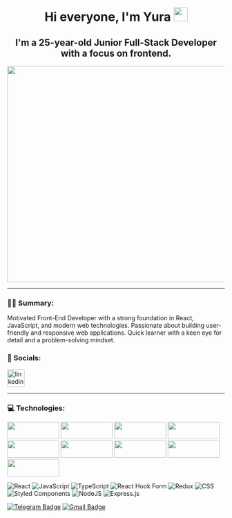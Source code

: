 <h1 align="center">Hi everyone, I'm Yura</a> 
<img src="https://github.com/blackcater/blackcater/raw/main/images/Hi.gif" height="32"/></h1>

<h2 align="center">I'm a 25-year-old Junior Full-Stack Developer with a focus on frontend.</h2>

<div id="header" align="center">
  <img src="https://media3.giphy.com/media/v1.Y2lkPTc5MGI3NjExcGRienEzMTNraGZvODF4bmQwMHNicHpjbm41NnR2Y3VzcTJoN2I1byZlcD12MV9pbnRlcm5hbF9naWZfYnlfaWQmY3Q9Zw/qgQUggAC3Pfv687qPC/giphy.gif" width="900"
    height="500"/>
</div>

---

### :man_technologist: Summary:

Motivated Front-End Developer with a strong foundation in React, JavaScript, and modern web technologies.
Passionate about building user-friendly and responsive web applications. 
Quick learner with a keen eye for detail and a problem-solving mindset.

### 🤝 Socials:

  <div id="badges">
    <a href="https://www.linkedin.com/in/yura-petryna/" target="_blank">
      <img src="https://cdn-icons-png.flaticon.com/512/2504/2504799.png" width="40" height="40" alt="linkedin" />
    </a>
  </div>


---

### 💻 Technologies:

<p>
  <img src="https://img.shields.io/badge/react-4A154B.svg?&logo=react&logoColor=%2361DAFB" width="120" height="40" />
  <img src="https://img.shields.io/badge/javascript-%23323330.svg?&logo=javascript&logoColor=%23F7DF1E" width="120" height="40" />
  <img src="https://img.shields.io/badge/typescript-%23007ACC.svg?&logo=typescript&logoColor=white" width="120" height="40" />
  <img src="https://img.shields.io/badge/React%20Hook%20Form-%23FF9900.svg?&logo=reacthookform&logoColor=white" width="120" height="40" />
  <img src="https://img.shields.io/badge/redux-%23593d88.svg?&logo=redux&logoColor=white" width="120" height="40" />
  <img src="https://img.shields.io/badge/css-hotpink.svg&logo=css&logoColor=white" width="120" height="40" />
  <img src="https://img.shields.io/badge/styled--components-%23C21325?&logo=styled-components&logoColor=white" width="120" height="40" />
  <img src="https://img.shields.io/badge/node.js-6DA55F?&logo=node.js&logoColor=white" width="120" height="40" />
  <img src="https://img.shields.io/badge/express.js-%23404d59.svg?&logo=express&logoColor=%2361DAFB" width="120" height="40" />
</p>

![React](https://img.shields.io/badge/react-4A154B.svg?&logo=react&logoColor=%2361DAFB)
![JavaScript](https://img.shields.io/badge/javascript-%23323330.svg?style=for-the-badge&logo=javascript&logoColor=%23F7DF1E)
![TypeScript](https://img.shields.io/badge/typescript-%23007ACC.svg?style=for-the-badge&logo=typescript&logoColor=white)
![React Hook Form](https://img.shields.io/badge/React%20Hook%20Form-%23FF9900.svg?style=for-the-badge&logo=reacthookform&logoColor=white)
![Redux](https://img.shields.io/badge/redux-%23593d88.svg?style=for-the-badge&logo=redux&logoColor=white)
![CSS](https://img.shields.io/badge/css-hotpink.svg?style=for-the-badge&logo=css&logoColor=white)
![Styled Components](https://img.shields.io/badge/styled--components-%23C21325?style=for-the-badge&logo=styled-components&logoColor=white)
![NodeJS](https://img.shields.io/badge/node.js-6DA55F?style=for-the-badge&logo=node.js&logoColor=white)
![Express.js](https://img.shields.io/badge/express.js-%23404d59.svg?style=for-the-badge&logo=express&logoColor=%2361DAFB)



 [![Telegram Badge](https://img.shields.io/badge/-YuraPetryna-blue?style=flat&logo=Telegram&logoColor=white)](https://t.me/YuraPetryna) [![Gmail Badge](https://img.shields.io/badge/-Gmail-red?style=flat&logo=Gmail&logoColor=white)](mailto:yur4ik911@gmail.com)
